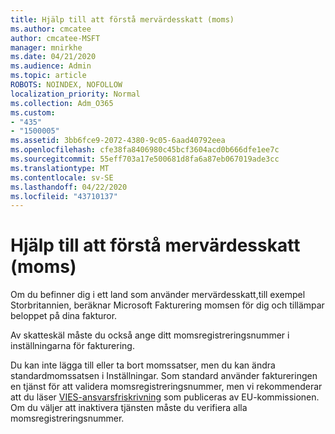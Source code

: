 ```yaml
---
title: Hjälp till att förstå mervärdesskatt (moms)
ms.author: cmcatee
author: cmcatee-MSFT
manager: mnirkhe
ms.date: 04/21/2020
ms.audience: Admin
ms.topic: article
ROBOTS: NOINDEX, NOFOLLOW
localization_priority: Normal
ms.collection: Adm_O365
ms.custom:
- "435"
- "1500005"
ms.assetid: 3bb6fce9-2072-4380-9c05-6aad40792eea
ms.openlocfilehash: cfe38fa8406980c45bcf3604acd0b666dfe1ee7c
ms.sourcegitcommit: 55eff703a17e500681d8fa6a87eb067019ade3cc
ms.translationtype: MT
ms.contentlocale: sv-SE
ms.lasthandoff: 04/22/2020
ms.locfileid: "43710137"
---
```

# <a name="help-understanding-value-added-tax-vat"></a>Hjälp till att förstå mervärdesskatt (moms)

Om du befinner dig i ett land som använder mervärdesskatt,till exempel Storbritannien, beräknar Microsoft Fakturering momsen för dig och tillämpar beloppet på dina fakturor.
  
Av skatteskäl måste du också ange ditt momsregistreringsnummer i inställningarna för fakturering.
  
Du kan inte lägga till eller ta bort momssatser, men du kan ändra standardmomssatsen i Inställningar. Som standard använder faktureringen en tjänst för att validera momsregistreringsnummer, men vi rekommenderar att du läser [VIES-ansvarsfriskrivning](https://go.microsoft.com/fwlink/?LinkID=841741) som publiceras av EU-kommissionen. Om du väljer att inaktivera tjänsten måste du verifiera alla momsregistreringsnummer.